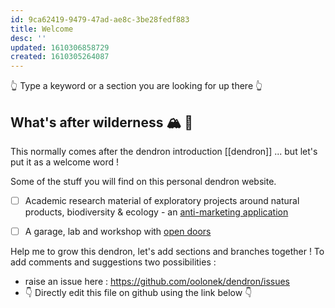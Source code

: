 ```yaml
---
id: 9ca62419-9479-47ad-ae8c-3be28fedf883
title: Welcome
desc: ''
updated: 1610306858729
created: 1610305264087
---
```


👆 Type a keyword or a section you are looking for up there 👆
## What's after wilderness  🏔️ 🦖

This normally comes after the dendron introduction [[dendron]] ... but let's put it as a welcome word !

Some of the stuff you will find on this personal dendron website.

- [ ] Academic research material of exploratory projects around natural products, biodiversity & ecology - an [anti-marketing application](https://notes.andymatuschak.org/z4bK6LaSBRetDzuYkeCs3A8mJ8DufTbK4o6FS)

- [ ] A garage, lab and workshop with [open doors](https://notes.andymatuschak.org/z21cgR9K3UcQ5a7yPsj2RUim3oM2TzdBByZu)


Help me to grow this dendron, let's add sections and branches together !
To add comments and suggestions two possibilities :

  - raise an issue here : https://github.com/oolonek/dendron/issues
  - 👇 Directly edit this file on github using the link below 👇

